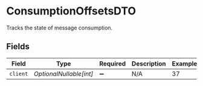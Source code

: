 # ConsumptionOffsetsDTO

Tracks the state of message consumption.


## Fields

| Field                   | Type                    | Required                | Description             | Example                 |
| ----------------------- | ----------------------- | ----------------------- | ----------------------- | ----------------------- |
| `client`                | *OptionalNullable[int]* | :heavy_minus_sign:      | N/A                     | 37                      |